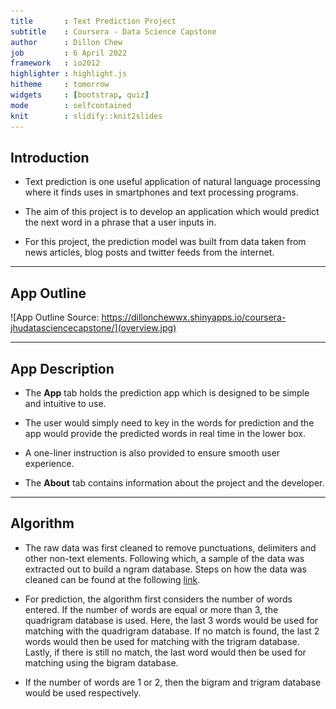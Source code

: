 ```yaml
---
title       : Text Prediction Project 
subtitle    : Coursera - Data Science Capstone
author      : Dillon Chew
job         : 6 April 2022
framework   : io2012
highlighter : highlight.js
hitheme     : tomorrow
widgets     : [bootstrap, quiz]
mode        : selfcontained
knit        : slidify::knit2slides
---
```

## Introduction

* Text prediction is one useful application of natural language processing where it finds uses in smartphones and text processing programs.

* The aim of this project is to develop an application which would predict the next word in a phrase that a user inputs in.

* For this project, the prediction model was built from data taken from news articles, blog posts and twitter feeds from the internet. 

---
## App Outline

![App Outline Source: https://dillonchewwx.shinyapps.io/coursera-jhudatasciencecapstone/](overview.jpg)

---
## App Description

* The **App** tab holds the prediction app which is designed to be simple and intuitive to use. 

* The user would simply need to key in the words for prediction and the app would provide the predicted words in real time in the lower box. 

* A one-liner instruction is also provided to ensure smooth user experience. 

* The **About** tab contains information about the project and the developer.

---
## Algorithm

* The raw data was first cleaned to remove punctuations, delimiters and other non-text elements. Following which, a sample of the data was extracted out to build a ngram database. Steps on how the data was cleaned can be found at the following [link](https://github.com/dillonchewwx/coursera-jhudatasciencecapstone/blob/main/LoadandCleanData.R).

* For prediction, the algorithm first considers the number of words entered. If the number of words are equal or more than 3, the quadrigram database is used. Here, the last 3 words would be used for matching with the quadrigram database. If no match is found, the last 2 words would then be used for matching with the trigram database. Lastly, if there is still no match, the last word would then be used for matching using the bigram database.

* If the number of words are 1 or 2, then the bigram and trigram database would be used respectively. 
